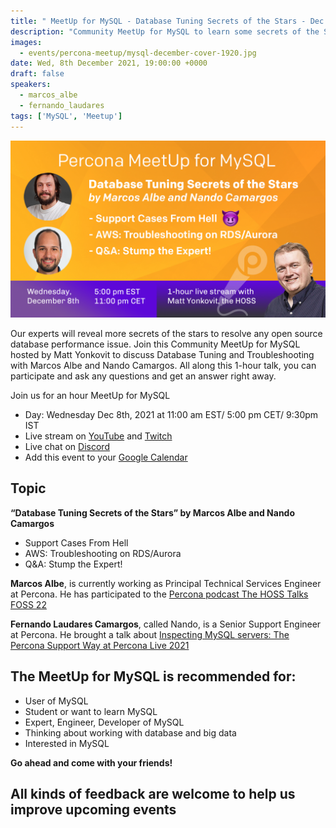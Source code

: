```yaml
---
title: " MeetUp for MySQL - Database Tuning Secrets of the Stars - Dec 8th 2021"
description: "Community MeetUp for MySQL to learn some secrets of the Stars to tune your database :  we will have support cases, troubleshooting on RDS/Aurora and stump the Expert with Q&A"
images:
  - events/percona-meetup/mysql-december-cover-1920.jpg
date: Wed, 8th December 2021, 19:00:00 +0000
draft: false
speakers:
  - marcos_albe
  - fernando_laudares
tags: ['MySQL', 'Meetup']
---
```


![Percona MeetUp for MySQL November 2021](events/percona-meetup/mysql-december-cover-1920.jpg)

Our experts will reveal more secrets of the stars to resolve any open source database performance issue. Join this Community MeetUp for MySQL hosted by Matt Yonkovit to discuss Database Tuning and Troubleshooting with Marcos Albe and Nando Camargos. All along this 1-hour talk, you can participate and ask any questions and get an answer right away.

Join us for an hour MeetUp for MySQL

* Day: Wednesday Dec 8th, 2021 at 11:00 am EST/ 5:00 pm CET/ 9:30pm IST
* Live stream on [YouTube](https://www.youtube.com/watch?v=irsCITZfgBg) and [Twitch](https://www.twitch.tv/perconalive)
* Live chat on [Discord](http://per.co.na/discord)
* Add this event to your [Google Calendar](https://calendar.google.com/event?action=TEMPLATE&tmeid=NG9scmd1YWhhbDIzNnV1NTNvYTNpcjRjaXIgY19wN2ZhdjRjc2lpNWo1dmRzb2hpMHE4dmk0OEBn&tmsrc=c_p7fav4csii5j5vdsohi0q8vi48%40group.calendar.google.com)

## Topic 

**“Database Tuning Secrets of the Stars” by Marcos Albe and Nando Camargos**
* Support Cases From Hell 
* AWS: Troubleshooting on RDS/Aurora
* Q&A: Stump the Expert!

**Marcos Albe**, is currently working as Principal Technical Services Engineer at Percona. He has participated to the [Percona podcast The HOSS Talks FOSS 22](https://www.youtube.com/watch?v=ZRVmdru5jTI)

**Fernando Laudares Camargos**, called Nando, is a Senior Support Engineer at Percona. He brought a talk about [Inspecting MySQL servers: The Percona Support Way at Percona Live 2021](https://www.youtube.com/watch?v=n1gWso3HDyw)

## The MeetUp for MySQL is recommended for: 

* User of MySQL
* Student or want to learn MySQL
* Expert, Engineer, Developer of MySQL
* Thinking about working with database and big data
* Interested in MySQL

**Go ahead and come with your friends!**

## All kinds of feedback are welcome to help us improve upcoming events
